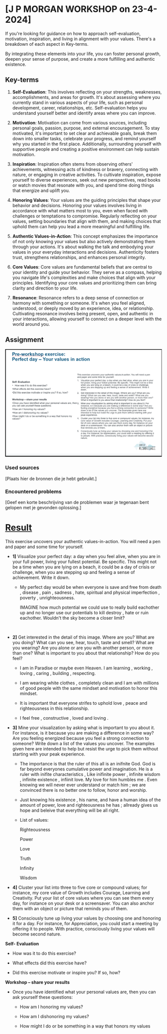 # [J P MORGAN WORKSHOP on 23-4-2024]

If you're looking for guidance on how to approach self-evaluation, motivation, inspiration, and living in alignment with your values. There's a breakdown of each aspect in Key-terms.

By integrating these elements into your life, you can foster personal growth, deepen your sense of purpose, and create a more fulfilling and authentic existence.

## Key-terms

1. **Self-Evaluation**: This involves reflecting on your strengths, weaknesses, accomplishments, and areas for growth. It's about assessing where you currently stand in various aspects of your life, such as personal development, career, relationships, etc. Self-evaluation helps you understand yourself better and identify areas where you can improve.

2. **Motivation**: Motivation can come from various sources, including personal goals, passion, purpose, and external encouragement. To stay motivated, it's important to set clear and achievable goals, break them down into smaller tasks, celebrate your progress, and remind yourself why you started in the first place. Additionally, surrounding yourself with supportive people and creating a positive environment can help sustain motivation.

3. **Inspiration**: Inspiration often stems from observing others' achievements, witnessing acts of kindness or bravery, connecting with nature, or engaging in creative activities. To cultivate inspiration, expose yourself to diverse experiences, seek out new perspectives, read books or watch movies that resonate with you, and spend time doing things that energize and uplift you.

4. **Honoring Values**: Your values are the guiding principles that shape your behavior and decisions. Honoring your values involves living in accordance with what matters most to you, even when faced with challenges or temptations to compromise. Regularly reflecting on your values, setting boundaries that align with them, and making choices that uphold them can help you lead a more meaningful and fulfilling life.

5. **Authentic Values-in-Action**: This concept emphasizes the importance of not only knowing your values but also actively demonstrating them through your actions. It's about walking the talk and embodying your values in your everyday interactions and decisions. Authenticity fosters trust, strengthens relationships, and enhances personal integrity.

6. **Core Values**: Core values are fundamental beliefs that are central to your identity and guide your behavior. They serve as a compass, helping you navigate life's complexities and make choices that align with your principles. Identifying your core values and prioritizing them can bring clarity and direction to your life.

7. **Resonance**: Resonance refers to a deep sense of connection or harmony with something or someone. It's when you feel aligned, understood, or deeply moved by an experience, idea, or relationship. Cultivating resonance involves being present, open, and authentic in your interactions, allowing yourself to connect on a deeper level with the world around you.

## Assignment

![dia1.png](dia1.png)

### Used sources

[Plaats hier de bronnen die je hebt gebruikt.]

### Encountered problems

[Geef een korte beschrijving van de problemen waar je tegenaan bent gelopen met je gevonden oplossing.]

# <u>Result</u>

This exercise uncovers your authentic values-in-action. You will need a pen and paper and some time for yourself. 

- **1]** Visualize your perfect day: a day when you feel alive, when you are in your full power, living your fullest potential. Be specific. This might not be a time when you are lying on a beach, it could be a day of crisis or challenge, when you are stepping up and feeling a sense of achievement. Write it down.
  
  - My perfect day would be when everyone is save and free from death , disease , pain , sadness , hate,  spiritual and physical imperfection , poverty , unrighteousness.
    
    IMAGINE how much potential we could use to really build eachother up and no longer use our potentials to kill destroy , hate or ruin eachother. Wouldn't the sky become a closer limit?
  
    

- **2]** Get interested in the detail of this image. Where are you? What are you doing? What can you see, hear, touch, taste and smell? What are you wearing? Are you alone or are you with another person, or more than one? What is important to you about that relationship? How do you feel? 
  
  - I am in Paradise or maybe even Heaven. I am learning , working , loving , caring , building , respecting.
  
  - I am wearing white clothes , completely clean and I am with millions of good people with the same mindset and motivation to honor this mindset.
  
  - It is important that everyone strifes to uphold  love , peace and righteousness in this relationship. 
  
  - I feel free , constructive , loved and loving .

- **3]** Mine your visualization by asking what is important to you about it. For instance, is it because you are making a difference in some way? Are you feeling energized because you feel a strong connection to someone? Write down a list of the values you uncover. The examples given here are intended to help but resist the urge to pick them without starting with your peak experience.
  
  - The importance is that the ruler of this all is an inifnite God. God is far beyond everyones cumulative power and imagination. He is a ruler with inifite characteristics , Like inifinite power , infinite wisdom , infinite existence , infiinit love.
     My love for him humbles me . Even knowing we will never ever understand or match him ; we are convinced there is no better one to follow, honor and worship.
  
  - Just knowing his existence , his name,  and have a human idea of the amount of power, love and righteousness he has ; allready gives us hope and beleive that everything will be all right.
  
  - List of values:
    
    Righteousness
    
    Power
    
    Love
    
    Truth
    
    Infinity
    
    Wisdom
    
    

- **4]** Cluster your list into three to five core or compound values; for instance, my core value of Growth includes Courage, Learning and Creativity. Put your list of core values where you can see them every day, for instance on your desk or a screensaver. You can also anchor them with an object or picture that reminds you of them. 

- **5]** Consciously tune up living your values by choosing one and honoring it for a day. For instance, for Appreciation, you could start a meeting by offering it to people. With practice, consciously living your values will become second nature.



**Self- Evaluation**

- How was it to do this exercise?

- What effects did this exercise have?

- Did this exercise motivate or inspire you? If so, how?

**Workshop – share your results**

- Once you have identified what your personal values are, then you can ask yourself these questions:
  
  - How am I honoring my values?
  
  - How am I dishonoring my values?
  
  - How might I do or be something in a way that honors my values